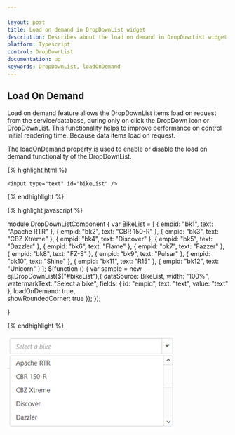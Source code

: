 ```yaml
---

layout: post
title: Load on demand in DropDownList widget 
description: Describes about the load on demand in DropDownList widget 
platform: Typescript
control: DropDownList
documentation: ug
keywords: DropDownList, loadOnDemand
---
```


## Load On Demand

Load on demand feature allows the DropDownList items load on request from the service/database, during only on click the DropDown icon or DropDownList. This functionality helps to improve performance on control initial rendering time. Because data items load on request. 

The loadOnDemand property is used to enable or disable the load on demand functionality of the DropDownList.

{% highlight html %}

    <input type="text" id="bikeList" />
   
{% endhighlight %}

{% highlight javascript %}

module DropDownListComponent {
    var BikeList = [
        { empid: "bk1", text: "Apache RTR" }, { empid: "bk2", text: "CBR 150-R" }, { empid: "bk3", text: "CBZ Xtreme" },
        { empid: "bk4", text: "Discover" }, { empid: "bk5", text: "Dazzler" }, { empid: "bk6", text: "Flame" },
        { empid: "bk7", text: "Fazzer" }, { empid: "bk8", text: "FZ-S" }, { empid: "bk9", text: "Pulsar" },
        { empid: "bk10", text: "Shine" }, { empid: "bk11", text: "R15" }, { empid: "bk12", text: "Unicorn" }
    ];
    $(function () {
        var sample = new ej.DropDownList($("#bikeList"),{
            dataSource: BikeList,
            width: "100%",
            watermarkText: "Select a bike",
            fields: { id: "empid", text: "text", value: "text" },
            loadOnDemand: true,  
            showRoundedCorner: true
        });
    });

}
       

{% endhighlight %}

![](LoadOnDemand/loadondemand.png)